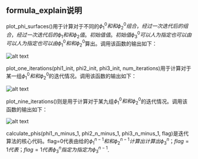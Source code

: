 ## formula_explain说明
plot_phi_surfaces()用于计算对于不同的$\phi_1^0和和\phi_2^0组合，经过一次迭代后的组合，经过一次迭代后的\phi_1和和\phi_2值。初始值值。初始值\phi_3^0可以人为指定也可以由可以人为指定也可以由\phi_1^0和和\phi_2^0$算出。调用该函数的输出如下：

![alt text](surface.jpg=200x100)

plot_one_iterations(phi1_init, phi2_init, phi3_init, num_iterations)用于计算对于某一组$\phi_1^0和和\phi_2^0$的迭代情况。调用该函数的输出如下：

![alt text](<without add pi.jpg=200x100>)

plot_nine_iterations()则是用于计算对于某九组$\phi_1^0和和\phi_2^0$的迭代情况。调用该函数的输出如下：

![alt text](<nine plot.jpg=200x100>)

calculate_phis(phi1_n_minus_1, phi2_n_minus_1, phi3_n_minus_1, flag)是迭代算法的核心代码。flag=0代表由给的$\phi_1^{n-1}和和\phi_2^{n-1}计算出计算出\phi_3^{n}；flag=1代表；flag=1代表\phi_3^{n}指定为指定为\phi_3^{n-1}$.
